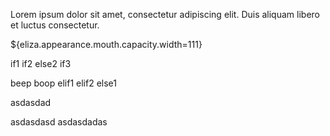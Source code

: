 Lorem ipsum dolor sit amet, consectetur adipiscing elit. Duis aliquam libero et luctus consectetur.

${eliza.appearance.mouth.capacity.width=111}

<condition>
<if condi="eliza.blob">
if1

<if condi="eliza.boob">
if2
</if>
<else>
else2
</else>
    
<if condi="eliza.ppp">
if3
</if>
    
<set key="val1">beep</set>
<set key="val1">boop</set>
</if>
<elif condi="eliza.boob">
elif1
</elif>
<elif condi="eliza.beep">
elif2
</elif>
<else>
else1
</else>
</condition>

asdasdad

asdasdasd
asdasdadas